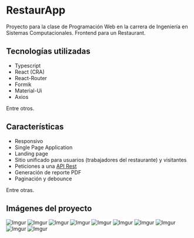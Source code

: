 # RestaurApp
Proyecto para la clase de Programación Web en la carrera de Ingeniería en Sistemas Computacionales. Frontend para un Restaurant.

## Tecnologías utilizadas
* Typescript
* React (CRA)
* React-Router
* Formik
* Material-Ui
* Axios

Entre otros.

## Características
* Responsivo
* Single Page Application
* Landing page
* Sitio unificado para usuarios (trabajadores del restaurante) y visitantes
* Peticiones a una [API Rest](https://github.com/jemmaengz1202/restaurant-api-rest)
* Generación de reporte PDF
* Paginación y debounce

Entre otras.

## Imágenes del proyecto
![Imgur](https://i.imgur.com/oOLeGbB.png)
![Imgur](https://i.imgur.com/aGoRfmP.png)
![Imgur](https://i.imgur.com/7h7mU6I.png)
![Imgur](https://i.imgur.com/Zp5w854.png)
![Imgur](https://i.imgur.com/zonD0XJ.png)
![Imgur](https://i.imgur.com/dBUMnQt.png)
![Imgur](https://i.imgur.com/6RlbEGG.png)
![Imgur](https://i.imgur.com/ivfGcpT.png)
![Imgur](https://i.imgur.com/E2d9eEI.png)
![Imgur](https://i.imgur.com/5Gwlffn.png)